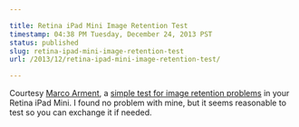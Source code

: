 ```yaml
---

title: Retina iPad Mini Image Retention Test
timestamp: 04:38 PM Tuesday, December 24, 2013 PST
status: published
slug: retina-ipad-mini-image-retention-test
url: /2013/12/retina-ipad-mini-image-retention-test/

---
```


Courtesy [Marco Arment](http://www.marco.org/), a [simple test for image retention problems][1] in your Retina iPad Mini. I found no problem with mine, but it seems reasonable to test so you can exchange it if needed.

[1]: http://www.marco.org/rmbp-irtest.html
